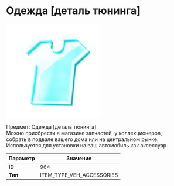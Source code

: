 # Одежда [деталь тюнинга]

![Item Image](../img/964.webp?raw=true)

Предмет: Одежда [деталь тюнинга]<br>Можно приобрести в магазине запчастей, у коллекционеров,<br>собрать в подвале вашего дома или на центральном рынке.<br>Используется для установки на ваш автомобиль как аксессуар.


| Параметр | Значение |
|----------|----------|
| **ID** | 964 |
| **Тип** | ITEM_TYPE_VEH_ACCESSORIES |

